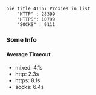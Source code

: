 
```mermaid
pie title 41167 Proxies in list
    "HTTP" : 28399
    "HTTPS": 10799
    "SOCKS" : 9111
```

### Some Info
#### Average Timeout

- mixed: 4.1s
- http: 2.3s
- https: 8.1s
- socks: 6.4s